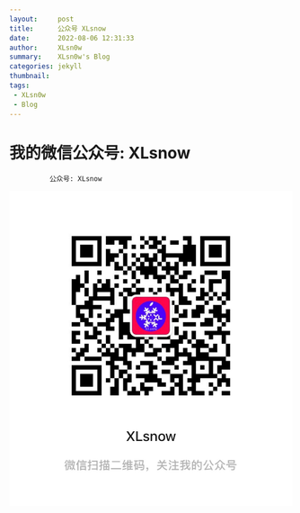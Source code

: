 ```yaml
---
layout:     post
title:      公众号 XLsnow
date:       2022-08-06 12:31:33
author:     XLsn0w
summary:    XLsn0w's Blog
categories: jekyll
thumbnail:  
tags:
 - XLsn0w
 - Blog
---
```


# 我的微信公众号: XLsnow
              公众号: XLsnow

![XLsnow](https://github.com/XLsn0w/XLsn0w.github.io/blob/master/Assets/%E5%85%AC%E4%BC%97%E5%8F%B7XLsnow.JPG?raw=true)


[1]: https://xlsn0w.github.io
